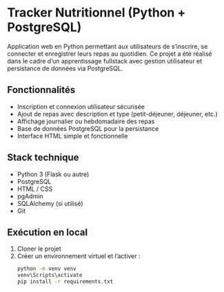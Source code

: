 #  Tracker Nutritionnel (Python + PostgreSQL)

Application web en Python permettant aux utilisateurs de s’inscrire, se connecter et enregistrer leurs repas au quotidien. Ce projet a été réalisé dans le cadre d’un apprentissage fullstack avec gestion utilisateur et persistance de données via PostgreSQL.

##  Fonctionnalités

- Inscription et connexion utilisateur sécurisée
- Ajout de repas avec description et type (petit-déjeuner, déjeuner, etc.)
- Affichage journalier ou hebdomadaire des repas
- Base de données PostgreSQL pour la persistance
- Interface HTML simple et fonctionnelle

##  Stack technique

- Python 3 (Flask ou autre)
- PostgreSQL
- HTML / CSS
- pgAdmin
- SQLAlchemy (si utilisé)
- Git

##  Exécution en local

1. Cloner le projet
2. Créer un environnement virtuel et l’activer :
   ```bash
   python -m venv venv
   venv\Scripts\activate
   pip install -r requirements.txt
